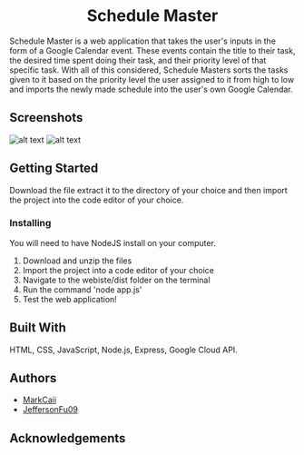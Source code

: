 <h1 align="center">Schedule Master</h1>

Schedule Master is a web application that takes the user's inputs in the form of a Google Calendar event. These events contain the title to their task, the desired time spent doing their task, and their priority level of that specific task. With all of this considered, Schedule Masters sorts the tasks given to it based on the priority level the user assigned to it from high to low and imports the newly made schedule into the user's own Google Calendar.

## Screenshots

![alt text](https://github.com/MarkCaii/Schedule-Master/blob/master/screenshots/schedule%20master.png?raw=true)
![alt text](https://github.com/MarkCaii/Schedule-Master/blob/master/screenshots/schedule%20master%20-calendar.png?raw=true)

## Getting Started
Download the file extract it to the directory of your choice and then import the project into the code editor of your choice.

### Installing
You will need to have NodeJS install on your computer.

1. Download and unzip the files
2. Import the project into a code editor of your choice
3. Navigate to the webiste/dist folder on the terminal
4. Run the command 'node app.js'
5. Test the web application!

## Built With
HTML, CSS, JavaScript, Node.js, Express, Google Cloud API.

## Authors
* [MarkCaii](https://github.com/MarkCaii)
* [JeffersonFu09](https://github.com/JeffersonFu09)

## Acknowledgements
